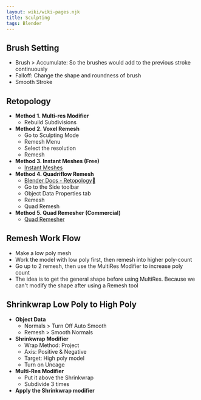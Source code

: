 ```yaml
---
layout: wiki/wiki-pages.njk
title: Sculpting
tags: Blender
---
```


## Brush Setting
- Brush > Accumulate: So the brushes would add to the previous stroke continuously
- Falloff: Change the shape and roundness of brush
- Smooth Stroke

## Retopology
- **Method 1. Multi-res Modifier**
  - Rebuild Subdivisions
- **Method 2. Voxel Remesh**
  - Go to Sculpting Mode
  - Remesh Menu
  - Select the resolution
  - Remesh
- **Method 3. Instant Meshes (Free)**
  - [Instant Meshes](https://github.com/wjakob/instant-meshes)
- **Method 4. Quadriflow Remesh**
  - [Blender Docs - Retopology](https://docs.blender.org/manual/en/latest/modeling/meshes/retopology.html)
  - Go to the Side toolbar
  - Object Data Properties tab
  - Remesh
  - Quad Remesh
- **Method 5. Quad Remesher (Commercial)**
  - [Quad Remesher](https://exoside.com/quadremesher/)


## Remesh Work Flow
- Make a low poly mesh
- Work the model with low poly first, then remesh into higher poly-count
- Go up to 2 remesh, then use the MultiRes Modifier to increase poly count
- The idea is to get the general shape before using MultiRes. Because we can't modify the shape after using a Remesh tool


## Shrinkwrap Low Poly to High Poly
- **Object Data**
  - Normals > Turn Off Auto Smooth
  - Remesh > Smooth Normals
- **Shrinkwrap Modifier**
  - Wrap Method: Project
  - Axis: Positive & Negative
  - Target: High poly model
  - Turn on Uncage
- **Multi-Res Modifier**
  - Put it above the Shrinkwrap
  - Subdivide 3 times
- **Apply the Shrinkwrap modifier**
